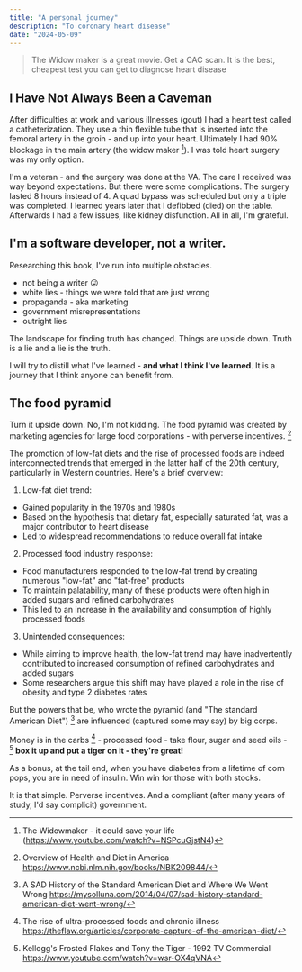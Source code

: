 ```yaml
---
title: "A personal journey"
description: "To coronary heart disease"
date: "2024-05-09"
---
```

  > The Widow maker is a great movie. Get a CAC scan. It is the best, cheapest test you can get to diagnose heart disease

## I Have Not Always Been a Caveman

After difficulties at work and various illnesses (gout) I had a heart test called a catheterization. They use a thin flexible tube that is inserted into the femoral artery in the groin - and up into your heart. Ultimately I had 90% blockage in the main artery (the widow maker [^1]). I was told heart surgery was 
my only option.

I'm a veteran - and the surgery was done at the VA. The care I received was way beyond expectations. But there were some complications. The surgery lasted 8 hours instead of 4. A quad bypass was scheduled but only a triple was completed. I learned years later that I defibbed (died) on the table. Afterwards I had a few issues, like kidney disfunction. All in all, I'm grateful.



## I'm a software developer, not a writer.

Researching this book, I've run into multiple obstacles.

- not being a writer 😛
- white lies - things we were told that are just wrong
- propaganda - aka marketing
- government misrepresentations
- outright lies


The landscape for finding truth has changed. Things are upside down. Truth is a lie and a lie is the truth. 

I will try to distill what I've learned - **and what I think I've learned**. It is a journey  that I think anyone can benefit from. 

## The food pyramid 

Turn it upside down. No, I'm not kidding. The food pyramid was created by marketing agencies for large food corporations - with perverse incentives. [^2]

The promotion of low-fat diets and the rise of processed foods are indeed interconnected trends that emerged in the latter half of the 20th century, particularly in Western countries. Here's a brief overview:

1. Low-fat diet trend:
- Gained popularity in the 1970s and 1980s
- Based on the hypothesis that dietary fat, especially saturated fat, was a major contributor to heart disease
- Led to widespread recommendations to reduce overall fat intake

2. Processed food industry response:
- Food manufacturers responded to the low-fat trend by creating numerous "low-fat" and "fat-free" products
- To maintain palatability, many of these products were often high in added sugars and refined carbohydrates
- This led to an increase in the availability and consumption of highly processed foods

3. Unintended consequences:
- While aiming to improve health, the low-fat trend may have inadvertently contributed to increased consumption of refined carbohydrates and added sugars
- Some researchers argue this shift may have played a role in the rise of obesity and type 2 diabetes rates


But the powers that be, who wrote the pyramid (and "The standard American Diet") [^3] are influenced (captured some may say) by big corps. 

Money is in the carbs [^4] - processed food - take flour, sugar and seed oils - [^5] **box it up and put a tiger on it - they're great!**

As a bonus, at the tail end, when you have diabetes from a lifetime of corn pops, you are in need of insulin. Win win for those with both stocks.

It is that simple. Perverse incentives. And a compliant (after many years of study, I'd say complicit) government.


[^1]: The Widowmaker - it could save your life  (https://www.youtube.com/watch?v=NSPcuGjstN4)


[^2]: Overview of Health and Diet in America https://www.ncbi.nlm.nih.gov/books/NBK209844/

[^3]: A SAD History of the Standard American Diet and Where We Went Wrong https://mysolluna.com/2014/04/07/sad-history-standard-american-diet-went-wrong/


[^4]:  The rise of ultra-processed foods and chronic illness https://theflaw.org/articles/corporate-capture-of-the-american-diet/


[^5]: Kellogg's Frosted Flakes and Tony the Tiger - 1992 TV Commercial https://www.youtube.com/watch?v=wsr-OX4qVNA



